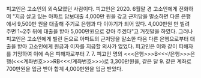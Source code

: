 피고인은 고소인의 외숙모였던 사람이다.
피고인은 2020. 6월말 경 고소인에게 전화하여 "지금 살고 있는 아파트 담보대출 4,000만 원을 갚고 근저당을 말소하면 다른 은행에서 9,500만 원을 대출해 주기로 은행과 다 이야기가 되어 있다. 4,000만원 만 빌려 주면 1~2주 뒤에 대출을 받아 5,000만원으로 갚아 주겠다"고 거짓말을 하였다.
그러나 피고인은 고소인에게 빌린 돈으로 아파트의 근저당을 말소한 다음 다른 은행으로부터 대출을 받아 고소인에게 원금과 이자를 지급할 의사가 없었다.
피고인은 이와 같이 피해자를 기망하여 이에 속은 피해자로부터 7. 7. 피고인 명의 <<<은행>>>B<<</은행>>>은행(<<<계좌번호>>>RB<<</계좌번호>>>)로 3,300만원을, 같은 달 9. 같은 계좌로 700만원을 입금 받아 합계 4,000만원을 입금 받았다.